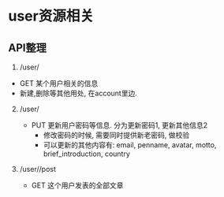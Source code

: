 # user资源相关

## API整理

1.  /user/<id number> 
   + GET 某个用户相关的信息
   + 新建,删除等其他用处, 在account里边.

2. /user/
   + PUT 更新用户密码等信息. 分为更新密码1, 更新其他信息2
     + 修改密码的时候, 需要同时提供新老密码, 做校验
     + 可以更新的其他内容有: email, penname, avatar, 
       motto, brief_introduction, country

3. /user/<id number>/post
   + GET 这个用户发表的全部文章